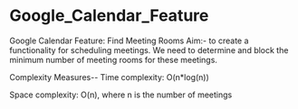 # Google_Calendar_Feature
Google Calendar Feature: Find Meeting Rooms
Aim:- to create a functionality for scheduling meetings. We need to determine and block the minimum number of meeting rooms for these meetings.

Complexity Measures--
Time complexity: O(n*log(n))

Space complexity: O(n), where n is the number of meetings
